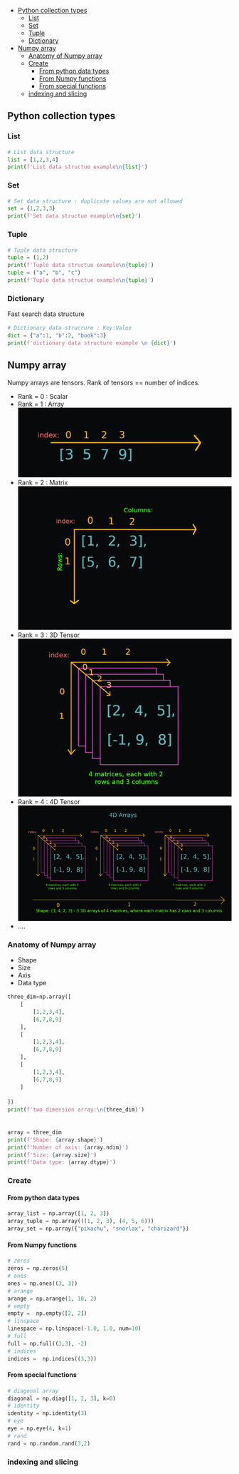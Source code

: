 - [Python collection types](#python-collection-types)
  - [List](#list)
  - [Set](#set)
  - [Tuple](#tuple)
  - [Dictionary](#dictionary)
- [Numpy array](#numpy-array)
  - [Anatomy of Numpy array](#anatomy-of-numpy-array)
  - [Create](#create)
    - [From python data types](#from-python-data-types)
    - [From Numpy functions](#from-numpy-functions)
    - [From special functions](#from-special-functions)
  - [indexing and slicing](#indexing-and-slicing)

## Python collection types

### List
```Python
# List data structure
list = [1,2,3,4]
print(f'List data structue example\n{list}')
```
### Set
```Python
# Set data structure : duplicate values are not allowed
set = {1,2,3,3}
print(f'Set data structue example\n{set}')
```
### Tuple
```Python
# Tuple data structure
tuple = (1,2)
print(f'Tuple data structue example\n{tuple}')
tuple = ("a", "b", "c")
print(f'Tuple data structue example\n{tuple}')
```
### Dictionary
Fast search data structure
```Python
# Dictionary data strucrure : Key:Value
dict = {"a":1, "b":2, "book":3}
print(f'dictionary data structure example \n {dict}')
```

## Numpy array
Numpy arrays are tensors. Rank of tensors == number of indices.
- Rank = 0 : Scalar
- Rank = 1 : Array
  ![Rank1](rank1_tensor.png)
- Rank = 2 : Matrix
  ![Rank2](rank2_tensor.png)
- Rank = 3 : 3D Tensor
  ![Rank3](rank3_tensor.png)
- Rank = 4 : 4D Tensor
  ![Rank4](rank4_tensor.png)
- ....

### Anatomy of Numpy array
- Shape
- Size
- Axis
- Data type

```Python
three_dim=np.array([
    [
        [1,2,3,4],
        [6,7,8,9]
    ],
    [
        [1,2,3,4],
        [6,7,8,9]
    ],
    [
        [1,2,3,4],
        [6,7,8,9]
    ]

])
print(f'two dimension array:\n{three_dim}')


array = three_dim
print(f'Shape: {array.shape}')
print(f'Number of axis: {array.ndim}')
print(f'Size: {array.size}')
print(f'Data type: {array.dtype}')
```

### Create
#### From python data types
```Python
array_list = np.array([1, 2, 3])
array_tuple = np.array(((1, 2, 3), (4, 5, 6)))
array_set = np.array({"pikachu", "snorlax", "charizard"})
```

#### From Numpy functions
```Python
# zeros
zeros = np.zeros(5)
# ones
ones = np.ones((3, 3))
# arange
arange = np.arange(1, 10, 2)
# empty
empty =  np.empty([2, 2])
# linspace
linespace = np.linspace(-1.0, 1.0, num=10)
# full
full = np.full((3,3), -2)
# indices
indices =  np.indices((3,3))
```

#### From special functions
```Python
# diagonal array
diagonal = np.diag([1, 2, 3], k=0)
# identity 
identity = np.identity(3)
# eye
eye = np.eye(4, k=1)
# rand
rand = np.random.rand(3,2)
```

### indexing and slicing

